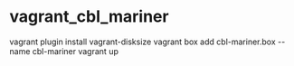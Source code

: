 # vagrant_cbl_mariner

vagrant plugin install vagrant-disksize
vagrant box add cbl-mariner.box --name cbl-mariner
vagrant up

